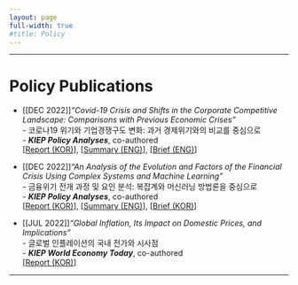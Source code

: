 ```yaml
---
layout: page
full-width: true
#title: Policy 
---
```


<hr size="2px">

# Policy Publications 
* [[DEC 2022]]_“Covid-19 Crisis and Shifts in the Corporate Competitive Landscape: Comparisons with Previous Economic Crises”_ <br>
  -&nbsp;코로나19 위기와 기업경쟁구도 변화: 과거 경제위기와의 비교를 중심으로 <br>
  -&nbsp;_**KIEP Policy Analyses**_, co-authored <br>
  [[Report (KOR)](https://econhanwt.github.io/my_docs/papers/2022_12_KIEP_Policy_Analyses_CovidCorpComp.pdf)], [[Summary (ENG)](https://econhanwt.github.io/my_docs/papers/2022_12_KIEP_Policy_Analyses_SumEng_CovidCorpComp.pdf)], [[Brief (ENG)](https://econhanwt.github.io/my_docs/papers/2023_04_KIEP_Policy_Analyses_Brief_Eng_Covid19_firms.pdf)] 

* [[DEC 2022]]_“An Analysis of the Evolution and Factors of the Financial Crisis Using Complex Systems and Machine Learning”_ <br>
  -&nbsp;금융위기 전개 과정 및 요인 분석: 복잡계와 머신러닝 방법론을 중심으로 <br>
  -&nbsp;_**KIEP Policy Analyses**_, co-authored <br>
  [[Report (KOR)](https://econhanwt.github.io/my_docs/papers/2022_12_KIEP_Policy_Analyses_FinCrisis.pdf)], [[Summary (ENG)](https://econhanwt.github.io/my_docs/papers/2022_12_KIEP_Policy_Analyses_SumEng_FinCrisis.pdf)], [[Brief (KOR)](https://econhanwt.github.io/my_docs/papers/2022_12_KIEP_Policy_Analyses_Brief_Kor_FinCrisis.pdf)] 

* [[JUL 2022]]_“Global Inflation, Its Impact on Domestic Prices, and Implications”_ <br>
  -&nbsp;글로벌 인플레이션의 국내 전가와 시사점 <br>
  -&nbsp;_**KIEP World Economy Today**_, co-authored <br>
  [[Report (KOR)](https://econhanwt.github.io/my_docs/papers/2022_07_World_Economy_Today_Global_Inflation.pdf)] 

<hr size="2px">
